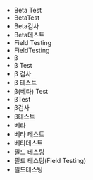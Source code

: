 ﻿- Beta Test
- BetaTest
- Beta검사
- Beta테스트
- Field Testing
- FieldTesting
- β
- β Test
- β 검사
- β 테스트
- β(베타) Test
- βTest
- β검사
- β테스트
- 베타
- 베타 테스트
- 베타테스트
- 필드 테스팅
- 필드 테스팅(Field Testing)
- 필드테스팅
